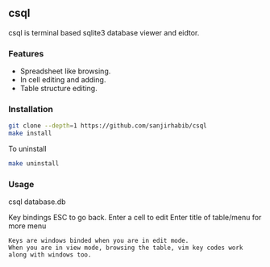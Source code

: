 ## csql

csql is terminal based sqlite3 database viewer and eidtor.

### Features

- Spreadsheet like browsing.
- In cell editing and adding.
- Table structure editing.

### Installation

```bash
git clone --depth=1 https://github.com/sanjirhabib/csql
make install
```

To uninstall
```bash
make uninstall
```

### Usage
csql database.db

Key bindings 
    ESC to go back.
    Enter a cell to edit
    Enter title of table/menu for more menu

    Keys are windows binded when you are in edit mode.
    When you are in view mode, browsing the table, vim key codes work along with windows too.
